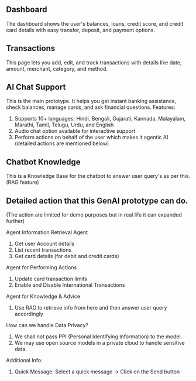 ## Dashboard

The dashboard shows the user's balances, loans, credit score, and credit card details with easy transfer, deposit, and payment options.

## Transactions

This page lets you add, edit, and track transactions with details like date, amount, merchant, category, and method.

## AI Chat Support
This is the main prototype. It helps you get instant banking assistance, check balances, manage cards, and ask financial questions.
Features:
1. Supports 10+ languages: Hindi, Bengali, Gujarati, Kannada, Malayalam, Marathi, Tamil, Telugu, Urdu, and English
2. Audio chat option available for interactive support
3. Perform actions on behalf of the user which makes it agentic AI (detailed actions are mentioned below)

## Chatbot Knowledge
This is a Knowledge Base for the chatbot to answer user query's as per this. (RAG feature)

## Detailed action that this GenAI prototype can do.
(The action are limited for demo purposes but in real life it can expanded further)

Agent Information Retrieval Agent
1. Get user Account details
2. List recent transactions
3. Get card details (for debit and credit cards)

Agent for Performing Actions
1. Update card transaction limits
2. Enable and Disable International Transactions

Agent for Knowledge & Advice
1. Use RAG to retrieve info from here and then answer user query accordingly

How can we handle Data Privacy?
1. We shall not pass PPI (Personal Identifying Information) to the model.
2. We may use open source models in a private cloud to handle sensitive data.

Additional Info:
1. Quick Message: Select a quick message → Click on the Send button


